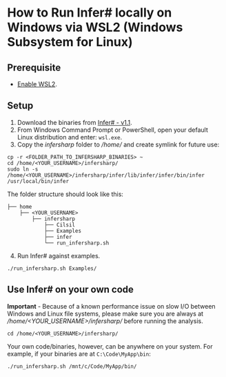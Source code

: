 # How to Run Infer# locally on Windows via WSL2 (Windows Subsystem for Linux)

## Prerequisite
- [Enable WSL2](https://docs.microsoft.com/en-us/windows/wsl/install-win10).

## Setup
1. Download the binaries from [Infer# - v1.1](TBA).
2. From Windows Command Prompt or PowerShell, open your default Linux distribution and enter: ```wsl.exe```.
3. Copy the _infersharp_ folder to _/home/_ and create symlink for future use:
```
cp -r <FOLDER_PATH_TO_INFERSHARP_BINARIES> ~
cd /home/<YOUR_USERNAME>/infersharp/
sudo ln -s /home/<YOUR_USERNAME>/infersharp/infer/lib/infer/infer/bin/infer /usr/local/bin/infer
```
The folder structure should look like this:
```
├── home
    ├── <YOUR_USERNAME>
        ├── infersharp
            ├── Cilsil
            ├── Examples
            ├── infer
            └── run_infersharp.sh
```
4. Run Infer# against examples.
```
./run_infersharp.sh Examples/
```

## Use Infer# on your own code
**Important** - Because of a known performance issue on slow I/O between Windows and Linux file systems, please make sure you are always at _/home/<YOUR_USERNAME>/infersharp/_ before running the analysis.
```
cd /home/<YOUR_USERNAME>/infersharp/
```
Your own code/binaries, however, can be anywhere on your system. For example, if your binaries are at ```C:\Code\MyApp\bin```:
```
./run_infersharp.sh /mnt/c/Code/MyApp/bin/
```